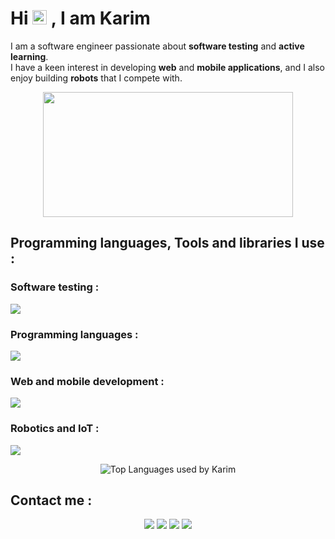 # Hi <img src="https://media.giphy.com/media/hvRJCLFzcasrR4ia7z/giphy.gif" width="23px"/> , I am Karim

I am a software engineer passionate about **software testing** and **active learning**.  
I have a keen interest in developing **web** and **mobile applications**, and I also enjoy building **robots** that I compete with.

<div align="center">
  <img src="https://i.giphy.com/media/v1.Y2lkPTc5MGI3NjExZ2xzaWJkemVscHJqNGVwaGI5MnY4Mmo4cHo2bXA4b2sxbXhrd3N5ZCZlcD12MV9pbnRlcm5hbF9naWZfYnlfaWQmY3Q9Zw/ZVik7pBtu9dNS/giphy.gif" width="400" height="200"/>
</div>

## Programming languages, Tools and libraries I use :

### Software testing :
<div align="left">
  <img src="https://skillicons.dev/icons?i=selenium,postman,maven" />
</div>

### Programming languages :
<div align="left">
  <img src="https://skillicons.dev/icons?i=c,php,ts,java,js,cpp,py" />
</div>

### Web and mobile development :
<div align="left" style="pointer-events: none;">
   <img src="https://skillicons.dev/icons?i=html,css,react,laravel,tailwind,nodejs,appwrite,mysql,firebase,sequelize,git,figma" />
</div>

### Robotics and IoT :
<div align="left" style="pointer-events: none;">
   <img src="https://skillicons.dev/icons?i=arduino,raspberrypi,debian,opencv" />
</div>

<p align="center">
  <img src="https://github-readme-stats.vercel.app/api/top-langs/?username=kalboussikarim&langs_count=7&theme=dark&icon_color=9ea5ff&hide_border=false&title_color=FFFFFF&text_color=FFFFFF" alt="Top Languages used by Karim" />
</p>

## Contact me :

<p align="center">
  <a href="https://www.linkedin.com/in/karim-kalboussi-471507265"><img src="https://img.shields.io/badge/LinkedIn-%230177B5?style=flat&logo=linkedin&logoColor=white"/></a>
  <a href="mailto:kalboussikarim3@gmail.com"><img src="https://img.shields.io/badge/Gmail-D14836?style=flat&logo=gmail&logoColor=white"/></a>
  <a href="https://leetcode.com"><img src="https://img.shields.io/badge/LeetCode-FFA116?style=flat&logo=leetcode&logoColor=white"/></a>
  <a href="https://www.codingame.com"><img src="https://img.shields.io/badge/CodinGame-232F3E?style=flat&logo=codingame&logoColor=white"/></a>
</p>




<!-- idea,vscode,pycharm,eclipse,redux,express
<p align="center">
    <img src="https://skillicons.dev/icons?i=anaconda,github," />
</p>
## Languages I am familiar with :
<p align="center">
    <img src="https://skillicons.dev/icons?i=js,ts,git,linux,html,css,react,redux,php,postman,nodejs,express,mongodb,mysql,figma,github,java,py,selenium" />
</p>
-->
